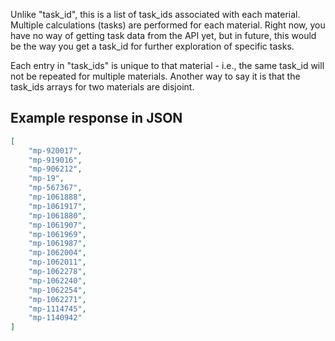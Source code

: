 Unlike "task_id", this is a list of task_ids associated with each material. Multiple calculations (tasks) are performed for each material. Right now, you have no way of getting task data from the API yet, but in future, this would be the way you get a task_id for further exploration of specific tasks.

Each entry in "task\_ids" is unique to that material - i.e., the same task\_id will not be repeated for multiple materials. Another way to say it is that the task\_ids arrays for two materials are disjoint.














































## Example response in JSON

```json
[
    "mp-920017",
    "mp-919016",
    "mp-906212",
    "mp-19",
    "mp-567367",
    "mp-1061888",
    "mp-1061917",
    "mp-1061880",
    "mp-1061907",
    "mp-1061969",
    "mp-1061987",
    "mp-1062004",
    "mp-1062011",
    "mp-1062278",
    "mp-1062240",
    "mp-1062254",
    "mp-1062271",
    "mp-1114745",
    "mp-1140942"
]
```

